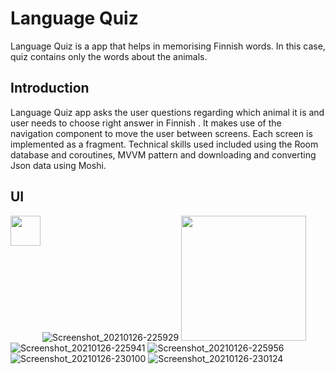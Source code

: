 Language Quiz
===================================

Language Quiz is a app that helps in memorising Finnish words.
In this case, quiz contains only the words about the animals.

Introduction
------------
 
Language Quiz app asks the user questions regarding which animal it is and user needs to choose right answer in Finnish .
It makes use of the navigation component to move the user between
screens. Each screen is implemented as a fragment. Technical skills used included using the Room database and coroutines, MVVM pattern and downloading and converting Json data using Moshi.

UI
------------

![Screenshot_20210126-225929](https://user-images.githubusercontent.com/74305561/111029988-86bbee00-8408-11eb-972a-504b4db5476b.png)
<a href="url"><img src="https://user-images.githubusercontent.com/74305561/111029988-86bbee00-8408-11eb-972a-504b4db5476b.png" align="left" height="48" width="48" ></a>
<img src="https://user-images.githubusercontent.com/74305561/111029988-86bbee00-8408-11eb-972a-504b4db5476b.png" width="200">
![Screenshot_20210126-225941](https://user-images.githubusercontent.com/74305561/111029994-90ddec80-8408-11eb-8daf-568403bf8cf5.png)
![Screenshot_20210126-225956](https://user-images.githubusercontent.com/74305561/111029999-93404680-8408-11eb-92f8-1fe8d17c2489.png)
![Screenshot_20210126-230100](https://user-images.githubusercontent.com/74305561/111030002-95a2a080-8408-11eb-8421-9ad92e2695bc.png)
![Screenshot_20210126-230124](https://user-images.githubusercontent.com/74305561/111030008-99cebe00-8408-11eb-8976-c2193a8088b1.png)

